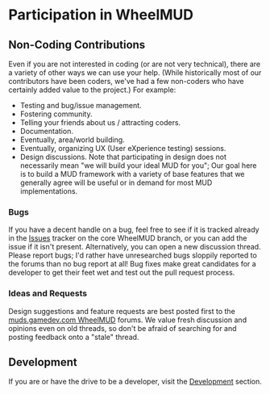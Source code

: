 # Participation in WheelMUD

## Non-Coding Contributions
Even if you are not interested in coding (or are not very technical), there are a variety of other ways we can use your help. (While historically most of our contributors have been coders, we've had a few non-coders who have certainly added value to the project.)
For example:
* Testing and bug/issue management.
* Fostering community.
* Telling your friends about us / attracting coders.
* Documentation.
* Eventually, area/world building.
* Eventually, organizing UX (User eXperience testing) sessions.
* Design discussions.
Note that participating in design does not necessarily mean "we will build your ideal MUD for you"; Our goal here is to build a MUD framework with a variety of base features that we generally agree will be useful or in demand for most MUD implementations.

### Bugs
If you have a decent handle on a bug, feel free to see if it is tracked already in the [Issues](https://github.com/WheelMud/WheelMUD/issues) tracker on the core WheelMUD branch, or you can add the issue if it isn't present.
Alternatively, you can open a new discussion thread. Please report bugs; I'd rather have unresearched bugs sloppily reported to the forums than no bug report at all!
Bug fixes make great candidates for a developer to get their feet wet and test out the pull request process.

### Ideas and Requests
Design suggestions and feature requests are best posted first to the [muds.gamedev.com WheelMUD](http://muds.gamedev.com/mudforum/index.php?t=index&cat=9&rid=8) forums.
We value fresh discussion and opinions even on old threads, so don't be afraid of searching for and posting feedback onto a "stale" thread.

## Development
If you are or have the drive to be a developer, visit the [Development](Development/README.md) section.
